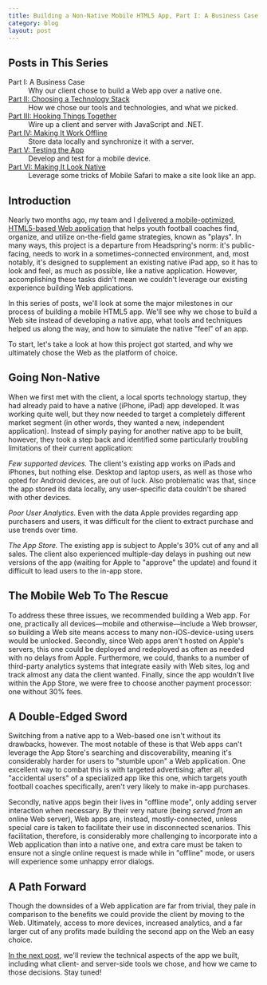 ```yaml
---
title: Building a Non-Native Mobile HTML5 App, Part I: A Business Case
category: blog
layout: post
---
```


## Posts in This Series

<dl><dt>Part I: A Business Case</dt><dd>Why our client chose to build a Web app over a native one.</dd><dt><a href="/2012/10/building-a-mobile-html5-app-choosing-a-technology-stack/">Part II: Choosing a Technology Stack</a></dt><dd>How we chose our tools and technologies, and what we picked.</dd><dt><a href="/2012/10/building-a-mobile-html5-app-hooking-things-together/">Part III: Hooking Things Together</a></dt><dd>Wire up a client and server with JavaScript and .NET.</dd><dt><a href="/2012/10/building-a-mobile-html5-app-making-it-work-offline/">Part IV: Making It Work Offline</a></dt><dd>Store data locally and synchronize it with a server.</dd><dt><a href="/2012/10/building-a-mobile-html5-app-testing-the-app/">Part V: Testing the App</a></dt><dd>Develop and test for a mobile device.</dd><dt><a href="/2012/11/building-a-mobile-html5-app-making-it-look-native/">Part VI: Making It Look Native</a></dt><dd>Leverage some tricks of Mobile Safari to make a site look like an app.</dd></dl>

## Introduction

Nearly two months ago, my team and I [delivered a mobile-optimized, HTML5-based Web application][1] that helps youth football coaches find, organize, and utilize on-the-field game strategies, known as "plays". In many ways, this project is a departure from Headspring's norm: it's public-facing, needs to work in a sometimes-connected environment, and, most notably, it's designed to supplement an existing native iPad app, so it has to look and feel, as much as possible, like a native application. However, accomplishing these tasks didn't mean we couldn't leverage our existing experience building Web applications.

In this series of posts, we'll look at some the major milestones in our process of building a mobile HTML5 app. We'll see why we chose to build a Web site instead of developing a native app, what tools and techniques helped us along the way, and how to simulate the native "feel" of an app.

To start, let's take a look at how this project got started, and why we ultimately chose the Web as the platform of choice.

## Going Non-Native

When we first met with the client, a local sports technology startup, they had already paid to have a native (iPhone, iPad) app developed. It was working quite well, but they now needed to target a completely different market segment (in other words, they wanted a new, independent application). Instead of simply paying for another native app to be built, however, they took a step back and identified some particularly troubling limitations of their current application:

*Few supported devices.* The client's existing app works on iPads and iPhones, but nothing else. Desktop and laptop users, as well as those who opted for Android devices, are out of luck. Also problematic was that, since the app stored its data locally, any user-specific data couldn't be shared with other devices.

*Poor User Analytics.* Even with the data Apple provides regarding app purchasers and users, it was difficult for the client to extract purchase and use trends over time.

*The App Store.* The existing app is subject to Apple's 30% cut of any and all sales. The client also experienced multiple-day delays in pushing out new versions of the app (waiting for Apple to "approve" the update) and found it difficult to lead users to the in-app store.

## The Mobile Web To The Rescue

To address these three issues, we recommended building a Web app. For one, practically all devices—mobile and otherwise—include a Web browser, so building a Web site means access to many non-iOS-device-using users would be unlocked. Secondly, since Web apps aren't hosted on Apple's servers, this one could be deployed and redeployed as often as needed with no delays from Apple. Furthermore, we could, thanks to a number of third-party analytics systems that integrate easily with Web sites, log and track almost any data the client wanted. Finally, since the app wouldn't live within the App Store, we were free to choose another payment processor: one without 30% fees.

## A Double-Edged Sword

Switching from a native app to a Web-based one isn't without its drawbacks, however. The most notable of these is that Web apps can't leverage the App Store's searching and discoverability, meaning it's considerably harder for users to "stumble upon" a Web application. One excellent way to combat this is with targeted advertising; after all, "accidental users" of a specialized app like this one, which targets youth football coaches specifically, aren't very likely to make in-app purchases.

Secondly, native apps begin their lives in "offline mode", only adding server interaction when necessary. By their very nature (being *served from* an online Web server), Web apps are, instead, mostly-connected, unless special care is taken to facilitate their use in disconnected scenarios. This facilitation, therefore, is considerably more challenging to incorporate into a Web application than into a native one, and extra care must be taken to ensure not a single online request is made while in "offline" mode, or users will experience some unhappy error dialogs.

## A Path Forward

Though the downsides of a Web application are far from trivial, they pale in comparison to the benefits we could provide the client by moving to the Web. Ultimately, access to more devices, increased analytics, and a far larger cut of any profits made building the second app on the Web an easy choice.

[In the next post][2], we'll review the technical aspects of the app we built, including what client- and server-side tools we chose, and how we came to those decisions. Stay tuned!

[1]: http://www.headspring.com/mary/headspring-1st-down-technologies/
[2]: /2012/10/building-a-mobile-html5-app-choosing-a-technology-stack/
